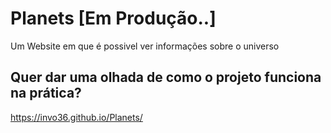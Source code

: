 # Planets [Em Produção..]
Um Website em que é possivel ver informações sobre o universo

## Quer dar uma olhada de como o projeto funciona na prática?
https://invo36.github.io/Planets/ <br /> <br />
